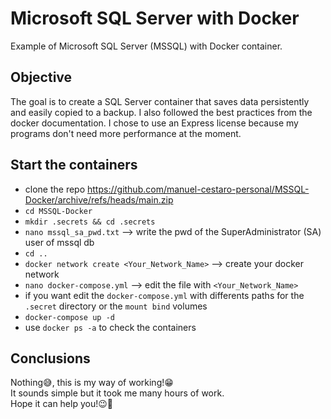 # Microsoft SQL Server with Docker
Example of Microsoft SQL Server (MSSQL) with Docker container.

## Objective
The goal is to create a SQL Server container that saves data persistently and easily copied to a backup. I also followed the best practices from the docker documentation. I chose to use an Express license because my programs don't need more performance at the moment.

## Start the containers
- clone the repo https://github.com/manuel-cestaro-personal/MSSQL-Docker/archive/refs/heads/main.zip
- `cd MSSQL-Docker`
- `mkdir .secrets && cd .secrets`
- `nano mssql_sa_pwd.txt` --> write the pwd of the SuperAdministrator (SA) user of mssql db
- `cd ..`
- `docker network create <Your_Network_Name>` --> create your docker network
- `nano docker-compose.yml` --> edit the file with `<Your_Network_Name>`
- if you want edit the `docker-compose.yml` with differents paths for the `.secret` directory or the `mount bind` volumes
- `docker-compose up -d`
- use `docker ps -a` to check the containers

## Conclusions
Nothing&#128517;, this is my way of working!&#128513;<br>
It sounds simple but it took me many hours of work.<br>
Hope it can help you!&#128521;&#128406;